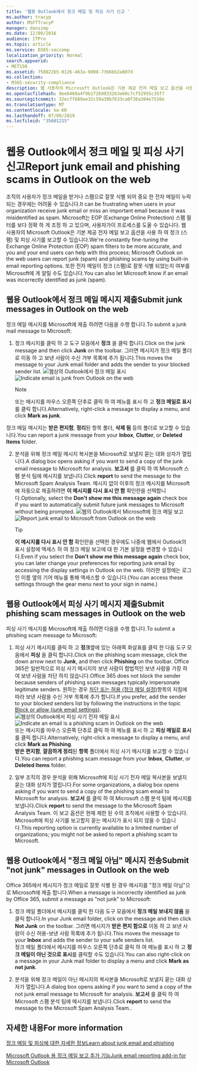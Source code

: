 ```yaml
---
title: '웹용 Outlook에서 정크 메일 및 피싱 사기 신고 '
ms.author: tracyp
author: MSFTTracyP
manager: dansimp
ms.date: 12/09/2016
audience: ITPro
ms.topic: article
ms.service: O365-seccomp
localization_priority: Normal
search.appverid:
- MET150
ms.assetid: 758822b5-0126-463a-9d08-7366bb2a807d
ms.collection:
- M365-security-compliance
description: 웹 사용자의 Microsoft Outlook은 기본 제공 전자 메일 보고 옵션을 사용 하 여 정크 (스팸) 및 피싱 사기를 보고할 수 있습니다. 또한 전자 메일이 정크 (스팸)로 잘못 식별 되었는지 여부를 Microsoft에 게 알릴 수도 있습니다.
ms.openlocfilehash: 8ee6460a4f9b1f269933263e60c7cf52955c35f7
ms.sourcegitcommit: 32ecff689ae32c59a39b7633ca0f36a304e7516e
ms.translationtype: MT
ms.contentlocale: ko-KR
ms.lasthandoff: 07/09/2019
ms.locfileid: "35601215"
---
```

# <a name="report-junk-email-and-phishing-scams-in-outlook-on-the-web"></a><span data-ttu-id="34283-104">웹용 Outlook에서 정크 메일 및 피싱 사기 신고</span><span class="sxs-lookup"><span data-stu-id="34283-104">Report junk email and phishing scams in Outlook on the web</span></span> 

<span data-ttu-id="34283-105">조직의 사용자가 정크 메일을 받거나 스팸으로 잘못 식별 되어 중요 한 전자 메일이 누락 되는 경우에는 어려울 수 있습니다.</span><span class="sxs-lookup"><span data-stu-id="34283-105">It can be frustrating when users in your organization receive junk email or miss an important email because it was misidentified as spam.</span></span> <span data-ttu-id="34283-106">Microsoft는 EOP (Exchange Online Protection) 스팸 필터를 보다 정확 하 게 조정 하 고 있으며, 사용자가이 프로세스를 도울 수 있습니다. 웹 사용자의 Microsoft Outlook은 기본 제공 전자 메일 보고 옵션을 사용 하 여 정크 (스팸) 및 피싱 사기를 보고할 수 있습니다.</span><span class="sxs-lookup"><span data-stu-id="34283-106">We're constantly fine-tuning the Exchange Online Protection (EOP) spam filters to be more accurate, and you and your end users can help with this process; Microsoft Outlook on the web users can report junk (spam) and phishing scams by using built-in email reporting options.</span></span> <span data-ttu-id="34283-107">또한 전자 메일이 정크 (스팸)로 잘못 식별 되었는지 여부를 Microsoft에 게 알릴 수도 있습니다.</span><span class="sxs-lookup"><span data-stu-id="34283-107">You can also let Microsoft know if an email was incorrectly identified as junk (spam).</span></span>
  
## <a name="submit-junk-messages-in-outlook-on-the-web"></a><span data-ttu-id="34283-108">웹용 Outlook에서 정크 메일 메시지 제출</span><span class="sxs-lookup"><span data-stu-id="34283-108">Submit junk messages in Outlook on the web</span></span>

<span data-ttu-id="34283-109">정크 메일 메시지를 Microsoft에 제출 하려면 다음을 수행 합니다.</span><span class="sxs-lookup"><span data-stu-id="34283-109">To submit a junk mail message to Microsoft:</span></span>
  
1. <span data-ttu-id="34283-110">정크 메시지를 클릭 하 고 도구 모음에서 **정크** 을 클릭 합니다.</span><span class="sxs-lookup"><span data-stu-id="34283-110">Click on the junk message and then click **Junk** on the toolbar.</span></span> <span data-ttu-id="34283-111">그러면 메시지가 정크 메일 폴더로 이동 하 고 보낸 사람이 수신 거부 목록에 추가 됩니다.</span><span class="sxs-lookup"><span data-stu-id="34283-111">This moves the message to your Junk email folder and adds the sender to your blocked sender list.</span></span> 
    <span data-ttu-id="34283-112">![웹상의 Outlook에서 정크 메일 표시](media/a10ae792-aab6-4374-a041-6c3f732eb2e3.png)</span><span class="sxs-lookup"><span data-stu-id="34283-112">![Indicate email is junk from Outlook on the web](media/a10ae792-aab6-4374-a041-6c3f732eb2e3.png)</span></span>
  
    > [!NOTE]
    > <span data-ttu-id="34283-113">또는 메시지를 마우스 오른쪽 단추로 클릭 하 여 메뉴를 표시 하 고 **정크 메일로 표시**를 클릭 합니다.</span><span class="sxs-lookup"><span data-stu-id="34283-113">Alternatively, right-click a message to display a menu, and click **Mark as junk**.</span></span> 
  
<span data-ttu-id="34283-114">정크 메일 메시지는 **받은 편지함**, **정리**된 항목 폴더, **삭제 됨** 등의 폴더로 보고할 수 있습니다.</span><span class="sxs-lookup"><span data-stu-id="34283-114">You can report a junk message from your **Inbox**, **Clutter**, or **Deleted Items** folder.</span></span> 
  
2. <span data-ttu-id="34283-115">분석을 위해 정크 메일 메시지 복사본을 Microsoft로 보낼지 묻는 대화 상자가 열립니다.</span><span class="sxs-lookup"><span data-stu-id="34283-115">A dialog box opens asking if you want to send a copy of the junk email message to Microsoft for analysis.</span></span> <span data-ttu-id="34283-116">**보고서** 를 클릭 하 여 Microsoft 스팸 분석 팀에 메시지를 보냅니다.</span><span class="sxs-lookup"><span data-stu-id="34283-116">Click **report** to send the message to the Microsoft Spam Analysis Team.</span></span> <span data-ttu-id="34283-117">메시지 없이 이후의 정크 메시지를 Microsoft에 자동으로 제출하려면 **이 메시지를 다시 표시 안 함** 확인란을 선택합니다.</span><span class="sxs-lookup"><span data-stu-id="34283-117">Optionally, select the **Don't show me this message again** check box if you want to automatically submit future junk messages to Microsoft without being prompted.</span></span> 
    <span data-ttu-id="34283-118">![웹의 Outlook에서 Microsoft에 정크 메일 보고](media/e8d3a9f9-6eb6-4309-ba6d-643dffdb6a33.png)</span><span class="sxs-lookup"><span data-stu-id="34283-118">![Report junk email to Microsoft from Outlook on the web](media/e8d3a9f9-6eb6-4309-ba6d-643dffdb6a33.png)</span></span>
  
    > [!TIP]
    > <span data-ttu-id="34283-119">**이 메시지를 다시 표시 안 함** 확인란을 선택한 경우에도 나중에 웹에서 Outlook의 표시 설정에 액세스 하 여 정크 메일 보고에 대 한 기본 설정을 변경할 수 있습니다.</span><span class="sxs-lookup"><span data-stu-id="34283-119">Even if you select the **Don't show me this message again** check box, you can later change your preferences for reporting junk email by accessing the display settings in Outlook on the web.</span></span> <span data-ttu-id="34283-120">이러한 설정에는 로그인 이름 옆의 기어 메뉴를 통해 액세스할 수 있습니다.</span><span class="sxs-lookup"><span data-stu-id="34283-120">(You can access these settings through the gear menu next to your sign in name.)</span></span> 
  
## <a name="submit-phishing-scam-messages-in-outlook-on-the-web"></a><span data-ttu-id="34283-121">웹용 Outlook에서 피싱 사기 메시지 제출</span><span class="sxs-lookup"><span data-stu-id="34283-121">Submit phishing scam messages in Outlook on the web</span></span>

<span data-ttu-id="34283-122">피싱 사기 메시지를 Microsoft에 제출 하려면 다음을 수행 합니다.</span><span class="sxs-lookup"><span data-stu-id="34283-122">To submit a phishing scam message to Microsoft:</span></span>
  
1. <span data-ttu-id="34283-123">피싱 사기 메시지를 클릭 하 고 **정크**옆에 있는 아래쪽 화살표를 클릭 한 다음 도구 모음에서 **피싱** 을 클릭 합니다.</span><span class="sxs-lookup"><span data-stu-id="34283-123">Click on the phishing scam message, click the down arrow next to **Junk**, and then click **Phishing** on the toolbar.</span></span> <span data-ttu-id="34283-124">Office 365은 일반적으로 피싱 사기 메시지의 보낸 사람이 합법적인 보낸 사람을 가장 하 여 보낸 사람을 차단 하지 않습니다.</span><span class="sxs-lookup"><span data-stu-id="34283-124">Office 365 does not block the sender because senders of phishing scam messages typically impersonate legitimate senders.</span></span> <span data-ttu-id="34283-125">원하는 경우 [차단 또는 허용 (정크 메일 설정)](https://go.microsoft.com/fwlink/?LinkId=627572)항목의 지침에 따라 보낸 사람을 수신 거부 목록에 추가 합니다.</span><span class="sxs-lookup"><span data-stu-id="34283-125">If you prefer, add the sender to your blocked senders list by following the instructions in the topic [Block or allow (junk email settings)](https://go.microsoft.com/fwlink/?LinkId=627572).</span></span> 
    <span data-ttu-id="34283-126">![웹상의 Outlook에서 피싱 사기 전자 메일 표시](media/959bb577-341c-41ee-a159-e46600b2cf8a.png)</span><span class="sxs-lookup"><span data-stu-id="34283-126">![Indicate an email is a phishing scam in Outlook on the web](media/959bb577-341c-41ee-a159-e46600b2cf8a.png)</span></span><br/><span data-ttu-id="34283-127">또는 메시지를 마우스 오른쪽 단추로 클릭 하 여 메뉴를 표시 하 고 **피싱 메일로 표시**를 클릭 합니다.</span><span class="sxs-lookup"><span data-stu-id="34283-127">Alternatively, right-click a message to display a menu, and click **Mark as Phishing**.</span></span><br/><span data-ttu-id="34283-128">**받은 편지함**, **깔끔하게 정리**된 **항목** 폴더에서 피싱 사기 메시지를 보고할 수 있습니다.</span><span class="sxs-lookup"><span data-stu-id="34283-128">You can report a phishing scam message from your **Inbox**, **Clutter**, or **Deleted Items** folder.</span></span> 
  
2. <span data-ttu-id="34283-129">일부 조직의 경우 분석을 위해 Microsoft에 피싱 사기 전자 메일 복사본을 보낼지 묻는 대화 상자가 열립니다.</span><span class="sxs-lookup"><span data-stu-id="34283-129">For some organizations, a dialog box opens asking if you want to send a copy of the phishing scam email to Microsoft for analysis.</span></span> <span data-ttu-id="34283-130">**보고서** 를 클릭 하 여 Microsoft 스팸 분석 팀에 메시지를 보냅니다.</span><span class="sxs-lookup"><span data-stu-id="34283-130">Click **report** to send the message to the Microsoft Spam Analysis Team.</span></span> <span data-ttu-id="34283-131">이 보고 옵션은 현재 제한 된 수의 조직에서 사용할 수 있습니다. Microsoft에 피싱 사기를 보고할지 묻는 메시지가 표시 되지 않을 수 있습니다.</span><span class="sxs-lookup"><span data-stu-id="34283-131">This reporting option is currently available to a limited number of organizations; you might not be asked to report a phishing scam to Microsoft.</span></span> 
    
## <a name="submit-not-junk-messages-in-outlook-on-the-web"></a><span data-ttu-id="34283-132">웹용 Outlook에서 "정크 메일 아님" 메시지 전송</span><span class="sxs-lookup"><span data-stu-id="34283-132">Submit "not junk" messages in Outlook on the web</span></span>

<span data-ttu-id="34283-133">Office 365에서 메시지가 정크 메일로 잘못 식별 된 경우 메시지를 "정크 메일 아님"으로 Microsoft에 제출 합니다.</span><span class="sxs-lookup"><span data-stu-id="34283-133">When a message is incorrectly identified as junk by Office 365, submit a message as "not junk" to Microsoft:</span></span>
  
1. <span data-ttu-id="34283-134">정크 메일 폴더에서 메시지를 클릭 한 다음 도구 모음에서 **정크 메일 보내지 않음** 을 클릭 합니다.</span><span class="sxs-lookup"><span data-stu-id="34283-134">In your Junk email folder, click on the message and then click **Not Junk** on the toolbar.</span></span> <span data-ttu-id="34283-135">그러면 메시지가 **받은 편지 함으로** 이동 하 고 보낸 사람이 수신 허용-보낸 사람 목록에 추가 됩니다.</span><span class="sxs-lookup"><span data-stu-id="34283-135">This moves the message to your **Inbox** and adds the sender to your safe senders list.</span></span> <br/><span data-ttu-id="34283-136">정크 메일 폴더에서 메시지를 마우스 오른쪽 단추로 클릭 하 여 메뉴를 표시 하 고 **정크 메일이 아닌 것으로 표시**를 클릭할 수도 있습니다.</span><span class="sxs-lookup"><span data-stu-id="34283-136">You can also right-click on a message in your Junk mail folder to display a menu and click **Mark as not junk**.</span></span> 
  
2. <span data-ttu-id="34283-137">분석을 위해 정크 메일이 아닌 메시지의 복사본을 Microsoft로 보낼지 묻는 대화 상자가 열립니다.</span><span class="sxs-lookup"><span data-stu-id="34283-137">A dialog box opens asking if you want to send a copy of the not junk email message to Microsoft for analysis.</span></span> <span data-ttu-id="34283-138">**보고서** 를 클릭 하 여 Microsoft 스팸 분석 팀에 메시지를 보냅니다.</span><span class="sxs-lookup"><span data-stu-id="34283-138">Click **report** to send the message to the Microsoft Spam Analysis Team..</span></span> 
    
## <a name="for-more-information"></a><span data-ttu-id="34283-139">자세한 내용</span><span class="sxs-lookup"><span data-stu-id="34283-139">For more information</span></span>

[<span data-ttu-id="34283-140">정크 메일 및 피싱에 대한 자세한 정보</span><span class="sxs-lookup"><span data-stu-id="34283-140">Learn about junk email and phishing</span></span>](https://go.microsoft.com/fwlink/p/?LinkId=270068)

[<span data-ttu-id="34283-141">Microsoft Outlook 용 정크 메일 보고 추가 기능</span><span class="sxs-lookup"><span data-stu-id="34283-141">Junk email reporting add-in for Microsoft Outlook</span></span>](https://docs.microsoft.com/en-us/office365/securitycompliance/junk-email-reporting-add-in-for-microsoft-outlook)
  
  

